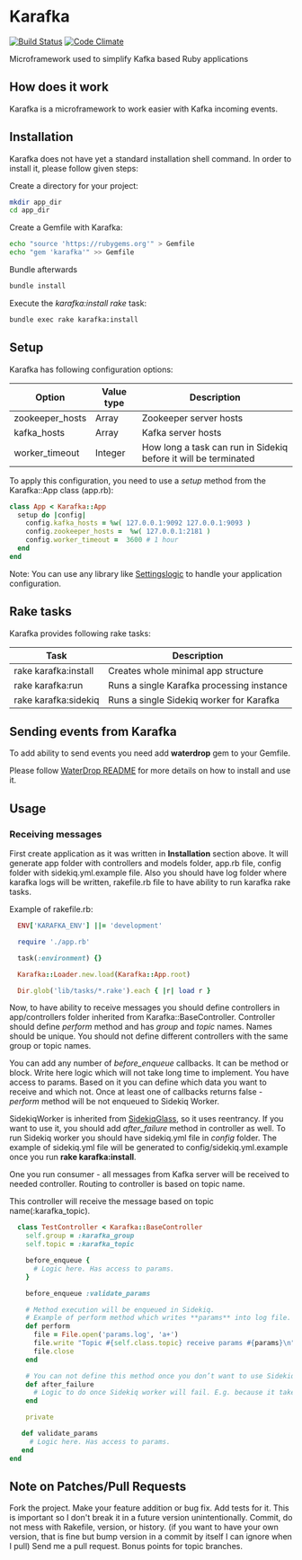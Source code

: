 # Karafka

[![Build Status](https://travis-ci.org/karafka/karafka.png)](https://travis-ci.org/karafka/karafka)
[![Code Climate](https://codeclimate.com/github/karafka/karafka/badges/gpa.svg)](https://codeclimate.com/github/karafka/karafka)

Microframework used to simplify Kafka based Ruby applications

## How does it work

Karafka is a microframework to work easier with Kafka incoming events.

## Installation

Karafka does not have yet a standard installation shell command. In order to install it, please follow given steps:

Create a directory for your project:

```bash
mkdir app_dir
cd app_dir
```

Create a Gemfile with Karafka:

```bash
echo "source 'https://rubygems.org'" > Gemfile
echo "gem 'karafka'" >> Gemfile
```

Bundle afterwards

```bash
bundle install
```

Execute the *karafka:install rake* task:

```bash
bundle exec rake karafka:install
```

## Setup

Karafka has following configuration options:

| Option                  | Value type    | Description                                                     |
|-------------------------|---------------|-----------------------------------------------------------------|
| zookeeper_hosts         | Array<String> | Zookeeper server hosts                                          |
| kafka_hosts             | Array<String> | Kafka server hosts                                              |
| worker_timeout          | Integer       | How long a task can run in Sidekiq before it will be terminated |

To apply this configuration, you need to use a *setup* method from the Karafka::App class (app.rb):

```ruby
class App < Karafka::App
  setup do |config|
    config.kafka_hosts = %w( 127.0.0.1:9092 127.0.0.1:9093 )
    config.zookeeper_hosts =  %w( 127.0.0.1:2181 )
    config.worker_timeout =  3600 # 1 hour
  end
end
```

Note: You can use any library like [Settingslogic](https://github.com/binarylogic/settingslogic) to handle your application configuration.

## Rake tasks

Karafka provides following rake tasks:

| Task                 | Description                               |
|----------------------|-------------------------------------------|
| rake karafka:install | Creates whole minimal app structure       |
| rake karafka:run     | Runs a single Karafka processing instance |
| rake karafka:sidekiq | Runs a single Sidekiq worker for Karafka  |


## Sending events from Karafka

To add ability to send events you need add **waterdrop** gem to your Gemfile.

Please follow [WaterDrop README](https://github.com/karafka/waterdrop/blob/master/README.md) for more details on how to install and use it.

## Usage

### Receiving messages

First create application as it was written in **Installation** section above.
It will generate app folder with controllers and models folder, app.rb file, config folder with sidekiq.yml.example file.
Also you should have log folder where karafka logs will be written, rakefile.rb file to have ability to run karafka rake tasks.

Example of rakefile.rb:

```ruby
  ENV['KARAFKA_ENV'] ||= 'development'

  require './app.rb'

  task(:environment) {}

  Karafka::Loader.new.load(Karafka::App.root)

  Dir.glob('lib/tasks/*.rake').each { |r| load r }
```

Now, to have ability to receive messages you should define controllers in app/controllers folder inherited from Karafka::BaseController. Controller should define *perform* method and has *group* and *topic* names. Names should be unique. You should not define different controllers with the same group or topic names.

You can add any number of *before_enqueue* callbacks. It can be method or block. Write here logic which will not take long time to implement. You have access to params. Based on it you can define which data you want to receive and which not.
Once at least one of callbacks returns false - *perform* method will be not enqueued to Sidekiq Worker.

SidekiqWorker is inherited from [SidekiqGlass](https://github.com/karafka/sidekiq-glass), so it uses reentrancy. If you want to use it, you should add *after_failure* method in controller as well.
To run Sidekiq worker you should have sidekiq.yml file in *config* folder. The example of sidekiq.yml file will be generated to config/sidekiq.yml.example once you run **rake karafka:install**.

One you run consumer - all messages from Kafka server will be received to needed controller. Routing to controller is based on topic name.

This controller will receive the message based on topic name(:karafka_topic).

```ruby
  class TestController < Karafka::BaseController
    self.group = :karafka_group
    self.topic = :karafka_topic

    before_enqueue {
      # Logic here. Has access to params.
    }

    before_enqueue :validate_params

    # Method execution will be enqueued in Sidekiq.
    # Example of perform method which writes **params** into log file.
    def perform
      file = File.open('params.log', 'a+')
      file.write "Topic #{self.class.topic} receive params #{params}\n"
      file.close
    end

    # You can not define this method once you don’t want to use Sidekiq reentrancy.
    def after_failure
      # Logic to do once Sidekiq worker will fail. E.g. because it takes more time than you define in config.worker_timeout setting.
    end

    private

   def validate_params
     # Logic here. Has access to params.
   end
end
```

## Note on Patches/Pull Requests

Fork the project.
Make your feature addition or bug fix.
Add tests for it. This is important so I don't break it in a future version unintentionally.
Commit, do not mess with Rakefile, version, or history. (if you want to have your own version, that is fine but bump version in a commit by itself I can ignore when I pull)
Send me a pull request. Bonus points for topic branches.
